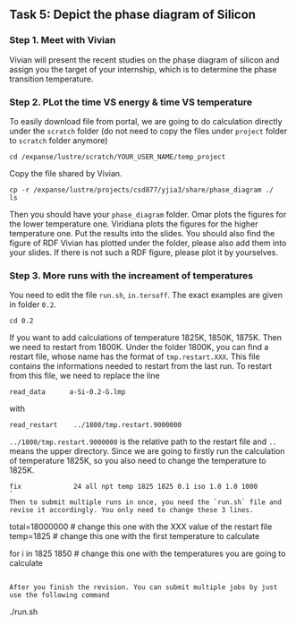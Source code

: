 ## Task 5: Depict the phase diagram of Silicon
### Step 1. Meet with Vivian
Vivian will present the recent studies on the phase diagram of silicon and assign you the target of your internship, which is to determine the phase transition temperature.

### Step 2. PLot the time VS energy & time VS temperature
To easily download file from portal, we are going to do calculation directly under the `scratch` folder (do not need to copy the files under `project` folder to `scratch` folder anymore)

```
cd /expanse/lustre/scratch/YOUR_USER_NAME/temp_project
```
Copy the file shared by Vivian.

```
cp -r /expanse/lustre/projects/csd877/yjia3/share/phase_diagram ./
ls
```
Then you should have your `phase_diagram` folder. 
Omar plots the figures for the lower temperature one.
Viridiana plots the figures for the higher temperature one.
Put the results into the slides. You should also find the figure of RDF Vivian has plotted under the folder, please also add them into your slides. If there is not such a RDF figure, please plot it by yourselves.

### Step 3. More runs with the increament of temperatures
You need to edit the file `run.sh`, `in.tersoff`. The exact examples are given in folder `0.2`. 

```
cd 0.2
```

If you want to add calculations of temperature 1825K, 1850K, 1875K. Then we need to restart from 1800K. Under the folder 1800K, you can find a restart file, whose name has the format of `tmp.restart.XXX`. This file contains the informations needed to restart from the last run. To restart from this file, we need to replace the line 
```
read_data      a-Si-0.2-G.lmp
```
with
```
read_restart    ../1800/tmp.restart.9000000
```
`../1800/tmp.restart.9000000` is the relative path to the restart file and `..` means the upper directory. Since we are going to firstly run the calculation of temperature 1825K, so you also need to change the temperature to 1825K.
```
fix             24 all npt temp 1825 1825 0.1 iso 1.0 1.0 1000
`
Then to submit multiple runs in once, you need the `run.sh` file and revise it accordingly. You only need to change these 3 lines.
```
total=18000000 # change this one with the XXX value of the restart file
temp=1825 # change this one with the first temperature to calculate

for i in 1825 1850 # change this one with the temperatures you are going to calculate
```

After you finish the revision. You can submit multiple jobs by just use the following command

```
./run.sh
```




